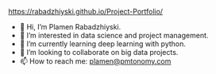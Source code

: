 https://rabadzhiyski.github.io/Project-Portfolio/

- 👋 Hi, I’m Plamen Rabadzhiyski.
- 👀 I’m interested in data science and project management.
- 🌱 I’m currently learning deep learning with python.
- 💞️ I’m looking to collaborate on big data projects.
- 📫 How to reach me: plamen@pmtonomy.com


<!---
rabadzhiyski/rabadzhiyski is a ✨ special ✨ repository because its `README.md` (this file) appears on your GitHub profile.
You can click the Preview link to take a look at your changes.
--->
